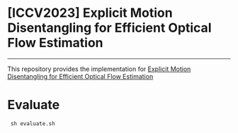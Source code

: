 # [ICCV2023] Explicit Motion Disentangling for Efficient Optical Flow Estimation

--- 
This repository provides the implementation for [Explicit Motion Disentangling for Efficient Optical Flow Estimation]()

# Evaluate
`  sh evaluate.sh `
